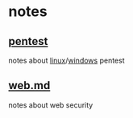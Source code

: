 # notes

## [pentest](https://github.com/wh00am1/notes/tree/master/pentest)
 notes about [linux](https://github.com/wh00am1/notes/tree/master/pentest/linux.md)/[windows](https://github.com/wh00am1/notes/tree/master/pentest/windows.md) pentest
## [web.md](https://github.com/wh00am1/notes/tree/master/web.md)
 notes about web security



